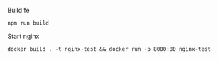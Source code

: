 Build fe
```
npm run build
```
Start nginx
```
docker build . -t nginx-test && docker run -p 8000:80 nginx-test
```
